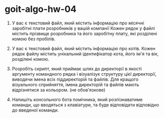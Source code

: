 # goit-algo-hw-04

1. У вас є текстовий файл, який містить інформацію про місячні заробітні плати розробників у вашій компанії Кожен рядок у файлі містить прізвище розробника та його заробітну плату, які розділені комою без пробілів.

2. У вас є текстовий файл, який містить інформацію про котів. Кожен рядок файлу містить унікальний ідентифікатор кота, його ім'я та вік, розділені комою.

3. Розробіть скрипт, який приймає шлях до директорії в якості аргументу командного рядка і візуалізує структуру цієї директорії, виводячи імена всіх піддиректорій та файлів. Для кращого візуального сприйняття, імена директорій та файлів мають відрізнятися за кольором. (не обов'язкове)

4. Напишіть консольного бота помічника, який розпізнаватиме команди, що вводяться з клавіатури, та буде відповідати відповідно до введеної команди.